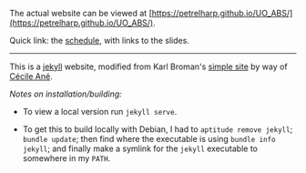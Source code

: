 

The actual website can be viewed at [https://petrelharp.github.io/UO_ABS/](https://petrelharp.github.io/UO_ABS/).

Quick link: the [schedule](https://petrelharp.github.io/UO_ABS/schedule.html), with links to the slides.


--------------------


This is a [jekyll](https://jekyllrb.com) website,
modified from Karl Broman's [simple site](http://github.com/kbroman/simple_site)
by way of [Cécile Ané](http://cecileane.github.io/computingtools/).


*Notes on installation/building:*

- To view a local version run `jekyll serve`.

- To get this to build locally with Debian, I had to `aptitude remove jekyll`; `bundle update`; 
    then find where the executable is using `bundle info jekyll`; 
    and finally make a symlink for the `jekyll` executable to somewhere in my `PATH`.
